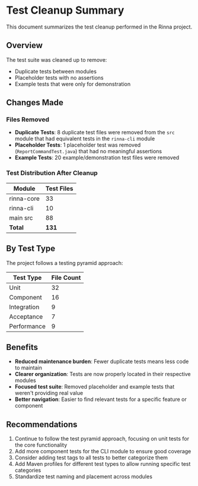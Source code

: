 # Test Cleanup Summary

This document summarizes the test cleanup performed in the Rinna project.

## Overview

The test suite was cleaned up to remove:
- Duplicate tests between modules
- Placeholder tests with no assertions
- Example tests that were only for demonstration

## Changes Made

### Files Removed

- **Duplicate Tests**: 8 duplicate test files were removed from the `src` module that had equivalent tests in the `rinna-cli` module
- **Placeholder Tests**: 1 placeholder test was removed (`ReportCommandTest.java`) that had no meaningful assertions
- **Example Tests**: 20 example/demonstration test files were removed

### Test Distribution After Cleanup

| Module | Test Files |
|--------|------------|
| rinna-core | 33 |
| rinna-cli | 10 |
| main src | 88 |
| **Total** | **131** |

## By Test Type

The project follows a testing pyramid approach:

| Test Type | File Count | 
|-----------|------------|
| Unit | 32 |
| Component | 16 |
| Integration | 9 |
| Acceptance | 7 |
| Performance | 9 |

## Benefits

- **Reduced maintenance burden**: Fewer duplicate tests means less code to maintain
- **Clearer organization**: Tests are now properly located in their respective modules
- **Focused test suite**: Removed placeholder and example tests that weren't providing real value
- **Better navigation**: Easier to find relevant tests for a specific feature or component

## Recommendations

1. Continue to follow the test pyramid approach, focusing on unit tests for the core functionality
2. Add more component tests for the CLI module to ensure good coverage
3. Consider adding test tags to all tests to better categorize them
4. Add Maven profiles for different test types to allow running specific test categories
5. Standardize test naming and placement across modules
